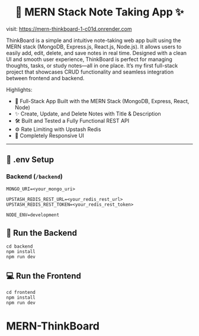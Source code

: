<h1 align="center">📝 MERN Stack Note Taking App ✨</h1>

visit: https://mern-thinkboard-1-c01d.onrender.com

ThinkBoard is a simple and intuitive note-taking web app built using the MERN stack (MongoDB, Express.js, React.js, Node.js). It allows users to easily add, edit, delete, and save notes in real time. Designed with a clean UI and smooth user experience, ThinkBoard is perfect for managing thoughts, tasks, or study notes—all in one place. It’s my first full-stack project that showcases CRUD functionality and seamless integration between frontend and backend.

Highlights:

- 🧱 Full-Stack App Built with the MERN Stack (MongoDB, Express, React, Node)
- ✨ Create, Update, and Delete Notes with Title & Description
- 🛠️ Built and Tested a Fully Functional REST API
- ⚙️ Rate Limiting with Upstash Redis
- 🚀 Completely Responsive UI

---

## 🧪 .env Setup

### Backend (`/backend`)

```
MONGO_URI=<your_mongo_uri>

UPSTASH_REDIS_REST_URL=<your_redis_rest_url>
UPSTASH_REDIS_REST_TOKEN=<your_redis_rest_token>

NODE_ENV=development
```

## 🔧 Run the Backend

```
cd backend
npm install
npm run dev
```

## 💻 Run the Frontend

```
cd frontend
npm install
npm run dev
```
# MERN-ThinkBoard
